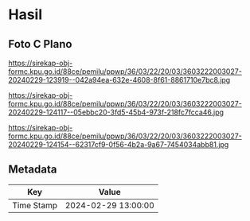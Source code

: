 # Hasil

## Foto C Plano

https://sirekap-obj-formc.kpu.go.id/88ce/pemilu/ppwp/36/03/22/20/03/3603222003027-20240229-123919--042a94ea-632e-4608-8f61-8861710e7bc8.jpg

https://sirekap-obj-formc.kpu.go.id/88ce/pemilu/ppwp/36/03/22/20/03/3603222003027-20240229-124117--05ebbc20-3fd5-45b4-973f-218fc7fcca46.jpg

https://sirekap-obj-formc.kpu.go.id/88ce/pemilu/ppwp/36/03/22/20/03/3603222003027-20240229-124154--62317cf9-0f56-4b2a-9a67-7454034abb81.jpg


## Metadata

| Key        | Value               |
| ---------- | ------------------- |
| Time Stamp | 2024-02-29 13:00:00 |



